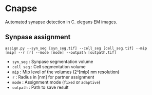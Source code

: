 # Cnapse
Automated synapse detection in C. elegans EM images.

## Synpase assignment
```
assign.py --syn_seg [syn_seg.tif] --cell_seg [cell_seg.tif] --mip [mip] --r [r] --mode [mode] --outpath [outpath.tif]
```
- `syn_seg` : Synpase segmentation volume
- `cell_seg` : Cell segmentation volume
- `mip` : Mip level of the volumes (2^[mip] nm resolution)
- `r` : Radius in [nm] for partner assignment
- `mode` : Assignment mode (`fixed` or `adaptive`)
- `outpath` : Path to save result
